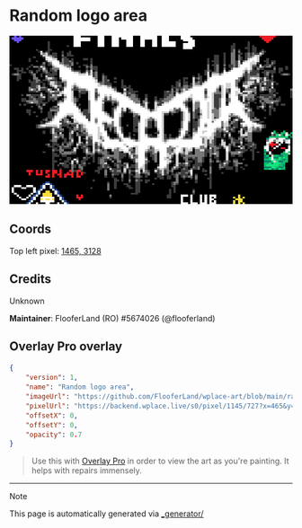 # Random logo area

<img src="./random_logo_area.png" height="300px" style="image-rendering: pixelated; width: 100%; height: 300px" />

## Coords

Top left pixel: [1465, 3128](https://wplace.live/?lat=46.17940464877223&lng=21.35135709052734&zoom=16.15752932759413)

## Credits

Unknown

**Maintainer**: FlooferLand (RO) #5674026 (@flooferland)

## Overlay Pro overlay

```json
{
    "version": 1,
    "name": "Random logo area",
    "imageUrl": "https://github.com/FlooferLand/wplace-art/blob/main/random_logo_area/random_logo_area.png?raw=true",
    "pixelUrl": "https://backend.wplace.live/s0/pixel/1145/727?x=465&y=128",
    "offsetX": 0,
    "offsetY": 0,
    "opacity": 0.7
}
```

> Use this with [Overlay Pro](https://greasyfork.org/en/scripts/545041-wplace-overlay-pro) in order to view the art as you're painting. It helps with repairs immensely.

---

> [!NOTE]
> This page is automatically generated via [_generator/](../_generator)